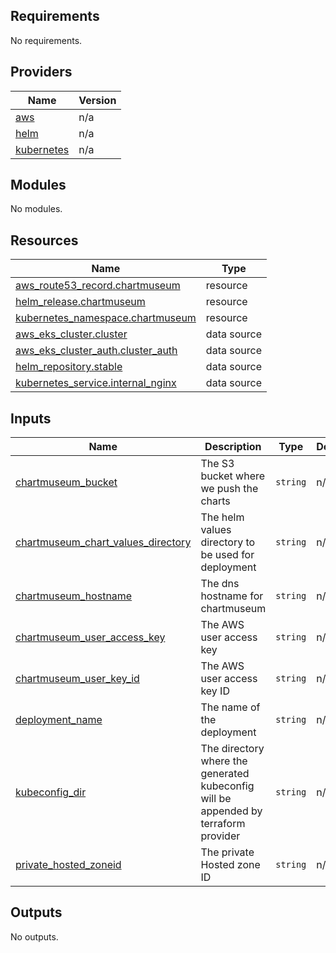 ## Requirements

No requirements.

## Providers

| Name | Version |
|------|---------|
| <a name="provider_aws"></a> [aws](#provider\_aws) | n/a |
| <a name="provider_helm"></a> [helm](#provider\_helm) | n/a |
| <a name="provider_kubernetes"></a> [kubernetes](#provider\_kubernetes) | n/a |

## Modules

No modules.

## Resources

| Name | Type |
|------|------|
| [aws_route53_record.chartmuseum](https://registry.terraform.io/providers/hashicorp/aws/latest/docs/resources/route53_record) | resource |
| [helm_release.chartmuseum](https://registry.terraform.io/providers/hashicorp/helm/latest/docs/resources/release) | resource |
| [kubernetes_namespace.chartmuseum](https://registry.terraform.io/providers/hashicorp/kubernetes/latest/docs/resources/namespace) | resource |
| [aws_eks_cluster.cluster](https://registry.terraform.io/providers/hashicorp/aws/latest/docs/data-sources/eks_cluster) | data source |
| [aws_eks_cluster_auth.cluster_auth](https://registry.terraform.io/providers/hashicorp/aws/latest/docs/data-sources/eks_cluster_auth) | data source |
| [helm_repository.stable](https://registry.terraform.io/providers/hashicorp/helm/latest/docs/data-sources/repository) | data source |
| [kubernetes_service.internal_nginx](https://registry.terraform.io/providers/hashicorp/kubernetes/latest/docs/data-sources/service) | data source |

## Inputs

| Name | Description | Type | Default | Required |
|------|-------------|------|---------|:--------:|
| <a name="input_chartmuseum_bucket"></a> [chartmuseum\_bucket](#input\_chartmuseum\_bucket) | The S3 bucket where we push the charts | `string` | n/a | yes |
| <a name="input_chartmuseum_chart_values_directory"></a> [chartmuseum\_chart\_values\_directory](#input\_chartmuseum\_chart\_values\_directory) | The helm values directory to be used for deployment | `string` | n/a | yes |
| <a name="input_chartmuseum_hostname"></a> [chartmuseum\_hostname](#input\_chartmuseum\_hostname) | The dns hostname for chartmuseum | `string` | n/a | yes |
| <a name="input_chartmuseum_user_access_key"></a> [chartmuseum\_user\_access\_key](#input\_chartmuseum\_user\_access\_key) | The AWS user access key | `string` | n/a | yes |
| <a name="input_chartmuseum_user_key_id"></a> [chartmuseum\_user\_key\_id](#input\_chartmuseum\_user\_key\_id) | The AWS user access key ID | `string` | n/a | yes |
| <a name="input_deployment_name"></a> [deployment\_name](#input\_deployment\_name) | The name of the deployment | `string` | n/a | yes |
| <a name="input_kubeconfig_dir"></a> [kubeconfig\_dir](#input\_kubeconfig\_dir) | The directory where the generated kubeconfig will be appended by terraform provider | `string` | n/a | yes |
| <a name="input_private_hosted_zoneid"></a> [private\_hosted\_zoneid](#input\_private\_hosted\_zoneid) | The private Hosted zone ID | `string` | n/a | yes |

## Outputs

No outputs.
